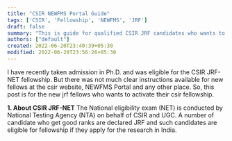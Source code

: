```yaml
---
title: "CSIR NEWFMS Portal Guide"
tags: ['CSIR', 'Fellowship', 'NEWFMS', 'JRF']
draft: false
summary: "This is guide for qualified CSIR JRF candidates who wants to activate their fellowship on NewFms portal of CSIR."
authors: ["default"]
created: 2022-06-20T23:40:39+05:30
modified: 2022-06-20T23:56:26+05:30
---
```

I have recently taken admission in Ph.D. and was eligible for the CSIR JRF-NET fellowship. But there was not much clear instructions available for new fellows at the csir website, NEWFMS Portal and any other place. So, this post is for the new jrf fellows who wants to activate their csir fellowship.

 **1. About CSIR JRF-NET** 
The National eligibility exam (NET) is conducted by National Testing Agency (NTA) on behalf of CSIR and UGC. A number of candidate who get good ranks are declared JRF and such candidates are eligible for fellowship if they apply for the research in India.

